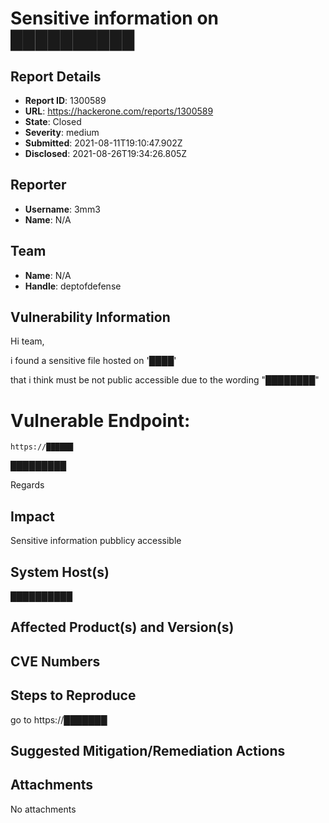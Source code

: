 # Sensitive information on ██████████

## Report Details
- **Report ID**: 1300589
- **URL**: https://hackerone.com/reports/1300589
- **State**: Closed
- **Severity**: medium
- **Submitted**: 2021-08-11T19:10:47.902Z
- **Disclosed**: 2021-08-26T19:34:26.805Z

## Reporter
- **Username**: 3mm3
- **Name**: N/A

## Team
- **Name**: N/A
- **Handle**: deptofdefense

## Vulnerability Information
Hi team, 

i found a sensitive file hosted on '████'

that i think must be not public accessible due to the wording "████████"

# Vulnerable Endpoint:
```
https://██████
```
█████████

Regards

## Impact

Sensitive information pubblicy accessible

## System Host(s)
██████████

## Affected Product(s) and Version(s)


## CVE Numbers


## Steps to Reproduce
go to
https://███████

## Suggested Mitigation/Remediation Actions




## Attachments
No attachments
